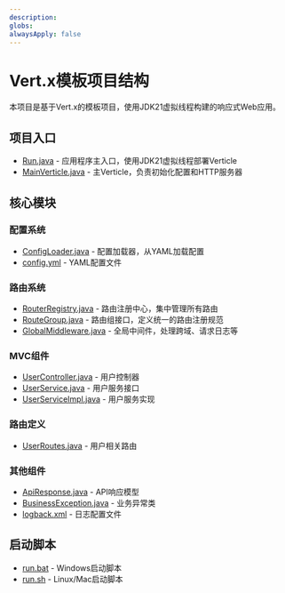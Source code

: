 ```yaml
---
description:
globs:
alwaysApply: false
---
```

# Vert.x模板项目结构

本项目是基于Vert.x的模板项目，使用JDK21虚拟线程构建的响应式Web应用。

## 项目入口

- [Run.java](mdc:src/main/java/com/vertx/template/Run.java) - 应用程序主入口，使用JDK21虚拟线程部署Verticle
- [MainVerticle.java](mdc:src/main/java/com/vertx/template/MainVerticle.java) - 主Verticle，负责初始化配置和HTTP服务器

## 核心模块

### 配置系统
- [ConfigLoader.java](mdc:src/main/java/com/vertx/template/config/ConfigLoader.java) - 配置加载器，从YAML加载配置
- [config.yml](mdc:src/main/resources/config.yml) - YAML配置文件

### 路由系统
- [RouterRegistry.java](mdc:src/main/java/com/vertx/template/router/RouterRegistry.java) - 路由注册中心，集中管理所有路由
- [RouteGroup.java](mdc:src/main/java/com/vertx/template/router/RouteGroup.java) - 路由组接口，定义统一的路由注册规范
- [GlobalMiddleware.java](mdc:src/main/java/com/vertx/template/router/GlobalMiddleware.java) - 全局中间件，处理跨域、请求日志等

### MVC组件
- [UserController.java](mdc:src/main/java/com/vertx/template/controller/UserController.java) - 用户控制器
- [UserService.java](mdc:src/main/java/com/vertx/template/service/UserService.java) - 用户服务接口
- [UserServiceImpl.java](mdc:src/main/java/com/vertx/template/service/UserServiceImpl.java) - 用户服务实现

### 路由定义
- [UserRoutes.java](mdc:src/main/java/com/vertx/template/routes/UserRoutes.java) - 用户相关路由

### 其他组件
- [ApiResponse.java](mdc:src/main/java/com/vertx/template/model/ApiResponse.java) - API响应模型
- [BusinessException.java](mdc:src/main/java/com/vertx/template/exception/BusinessException.java) - 业务异常类
- [logback.xml](mdc:src/main/resources/logback.xml) - 日志配置文件

## 启动脚本
- [run.bat](mdc:run.bat) - Windows启动脚本
- [run.sh](mdc:run.sh) - Linux/Mac启动脚本
